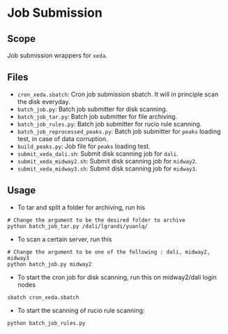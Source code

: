 # Job Submission
## Scope
Job submission wrappers for `xeda`.

## Files
- `cron_xeda.sbatch`: Cron job submission sbatch. It will in principle scan the disk everyday.
- `batch_job.py`: Batch job submitter for disk scanning.
- `batch_job_tar.py`: Batch job submitter for file archiving.
- `batch_job_rules.py`: Batch job submitter for rucio rule scanning.
- `batch_job_reprocessed_peaks.py`: Batch job submitter for `peaks` loading test, in case of data corruption.
- `build_peaks.py`: Job file for `peaks` loading test.
- `submit_xeda_dali.sh`: Submit disk scanning job for `dali`.
- `submit_xeda_midway2.sh`: Submit disk scanning job for `midway2`.
- `submit_xeda_midway3.sh`: Submit disk scanning job for `midway3`.

## Usage
- To tar and split a folder for archiving, run his
```
# Change the argument to be the desired folder to archive
python batch_job_tar.py /dali/lgrandi/yuanlq/
```
- To scan a certain server, run this
```
# Change the argument to be one of the following : dali, midway2, midway3
python batch_job.py midway2
```
- To start the cron job for disk scanning, run this on midway2/dali login nodes
```
sbatch cron_xeda.sbatch
```
- To start the scanning of rucio rule scanning:
```
python batch_job_rules.py
```
